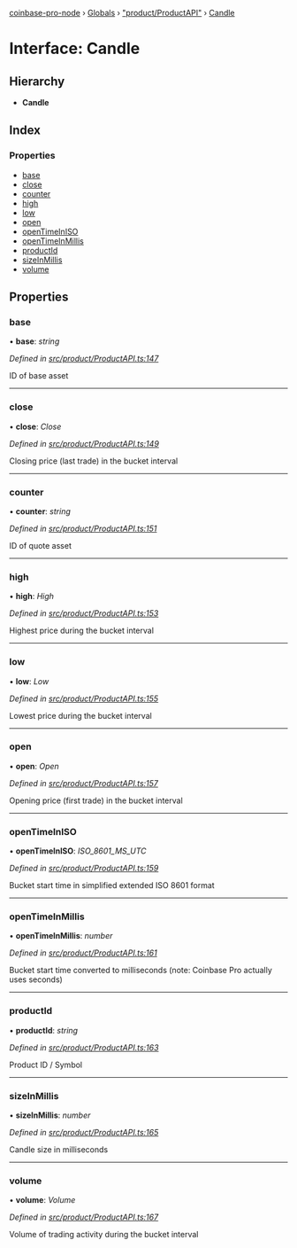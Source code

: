 [coinbase-pro-node](../README.md) › [Globals](../globals.md) › ["product/ProductAPI"](../modules/_product_productapi_.md) › [Candle](_product_productapi_.candle.md)

# Interface: Candle

## Hierarchy

- **Candle**

## Index

### Properties

- [base](_product_productapi_.candle.md#base)
- [close](_product_productapi_.candle.md#close)
- [counter](_product_productapi_.candle.md#counter)
- [high](_product_productapi_.candle.md#high)
- [low](_product_productapi_.candle.md#low)
- [open](_product_productapi_.candle.md#open)
- [openTimeInISO](_product_productapi_.candle.md#opentimeiniso)
- [openTimeInMillis](_product_productapi_.candle.md#opentimeinmillis)
- [productId](_product_productapi_.candle.md#productid)
- [sizeInMillis](_product_productapi_.candle.md#sizeinmillis)
- [volume](_product_productapi_.candle.md#volume)

## Properties

### base

• **base**: _string_

_Defined in [src/product/ProductAPI.ts:147](https://github.com/bennyn/coinbase-pro-node/blob/89f41a9/src/product/ProductAPI.ts#L147)_

ID of base asset

---

### close

• **close**: _Close_

_Defined in [src/product/ProductAPI.ts:149](https://github.com/bennyn/coinbase-pro-node/blob/89f41a9/src/product/ProductAPI.ts#L149)_

Closing price (last trade) in the bucket interval

---

### counter

• **counter**: _string_

_Defined in [src/product/ProductAPI.ts:151](https://github.com/bennyn/coinbase-pro-node/blob/89f41a9/src/product/ProductAPI.ts#L151)_

ID of quote asset

---

### high

• **high**: _High_

_Defined in [src/product/ProductAPI.ts:153](https://github.com/bennyn/coinbase-pro-node/blob/89f41a9/src/product/ProductAPI.ts#L153)_

Highest price during the bucket interval

---

### low

• **low**: _Low_

_Defined in [src/product/ProductAPI.ts:155](https://github.com/bennyn/coinbase-pro-node/blob/89f41a9/src/product/ProductAPI.ts#L155)_

Lowest price during the bucket interval

---

### open

• **open**: _Open_

_Defined in [src/product/ProductAPI.ts:157](https://github.com/bennyn/coinbase-pro-node/blob/89f41a9/src/product/ProductAPI.ts#L157)_

Opening price (first trade) in the bucket interval

---

### openTimeInISO

• **openTimeInISO**: _ISO_8601_MS_UTC_

_Defined in [src/product/ProductAPI.ts:159](https://github.com/bennyn/coinbase-pro-node/blob/89f41a9/src/product/ProductAPI.ts#L159)_

Bucket start time in simplified extended ISO 8601 format

---

### openTimeInMillis

• **openTimeInMillis**: _number_

_Defined in [src/product/ProductAPI.ts:161](https://github.com/bennyn/coinbase-pro-node/blob/89f41a9/src/product/ProductAPI.ts#L161)_

Bucket start time converted to milliseconds (note: Coinbase Pro actually uses seconds)

---

### productId

• **productId**: _string_

_Defined in [src/product/ProductAPI.ts:163](https://github.com/bennyn/coinbase-pro-node/blob/89f41a9/src/product/ProductAPI.ts#L163)_

Product ID / Symbol

---

### sizeInMillis

• **sizeInMillis**: _number_

_Defined in [src/product/ProductAPI.ts:165](https://github.com/bennyn/coinbase-pro-node/blob/89f41a9/src/product/ProductAPI.ts#L165)_

Candle size in milliseconds

---

### volume

• **volume**: _Volume_

_Defined in [src/product/ProductAPI.ts:167](https://github.com/bennyn/coinbase-pro-node/blob/89f41a9/src/product/ProductAPI.ts#L167)_

Volume of trading activity during the bucket interval
